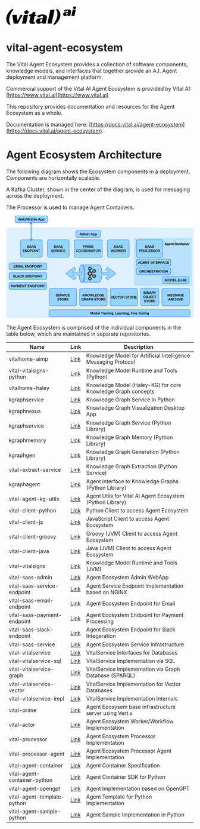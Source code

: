 <img src="assets/vital-logo-black.png" alt="Vital AI Logo" width="200">

# vital-agent-ecosystem

The Vital Agent Ecosystem provides a collection of software components, knowledge models, and interfaces that together provide an A.I. Agent deployment and management platform.

Commercial support of the Vital AI Agent Ecosystem is provided by Vital AI: [https://www.vital.ai](https://www.vital.ai)

This repository provides documentation and resources for the Agent Ecosystem as a whole.

Documentation is managed here: [https://docs.vital.ai/agent-ecosystem](https://docs.vital.ai/agent-ecosystem).

# Agent Ecosystem Architecture

The following diagram shows the Ecosystem components in a deployment. Components are horizontally scalable.

A Kafka Cluster, shown in the center of the diagram, is used for messaging across the deployment.

The Processor is used to manage Agent Containers.

<img src="assets/agent-ecosystem-arch.png" alt="Vital Agent Ecosystem Architecture">

The Agent Ecosystem is comprised of the individual components in the table below, which are maintained in separate repositories.

| Name | Link                                                             | Description                                                    |
|-----|------------------------------------------------------------------|----------------------------------------------------------------|
| vitalhome-aimp | [Link](https://github.com/vital-ai/vitalhome-aimp)               | Knowledge Model for Artificial Intelligence Messaging Protocol |
| vital-vitalsigns-python | [Link](https://github.com/vital-ai/vital-vitalsigns-python)      | Knowledge Model Runtime and Tools (Python)                     |
| vitalhome-haley    | [Link](https://github.com/vital-ai/vitalhome-haley)              | Knowledge Model (Haley-KG) for core Knowledge Graph concepts   |
| kgraphservice | [Link](https://github.com/vital-ai/kgraphservice)                | Knowledge Graph Service in Python                              |
| kgraphnexus | [Link](https://www.kgraphnexus.com/)                             | Knowledge Graph Visualization Desktop App                              |
| kgraphservice | [Link](https://github.com/vital-ai/kgraphservice)                | Knowledge Graph Service (Python Library)                              |
| kgraphmemory | [Link](https://github.com/vital-ai/kgraphmemory)                 | Knowledge Graph Memory (Python Library)                            |
| kgraphgen | [Link](https://github.com/vital-ai/kgraphgen)                    | Knowledge Graph Generation (Python Library)                            |
| vital-extract-service | [Link](https://github.com/vital-ai/vital-extract-service-python) | Knowledge Graph Extraction (Python Service)                            |
| kgraphagent | [Link](https://github.com/vital-ai/kgraphagent)                  | Agent interface to Knowledge Graphs (Python Library)                            |
| vital-agent-kg-utils | [Link](https://github.com/vital-ai/vital-agent-kg-utils)         | Agent Utils for Vital AI Agent Ecosystem (Python Library)                            |
| vital-client-python | [Link](https://github.com/vital-ai/vital-client-python)          | Python Client to access Agent Ecosystem                        |
| vital-client-js | [Link](https://github.com/vital-ai/vital-client-js)              | JavaScript Client to access Agent Ecosystem                    |
| vital-client-groovy | [Link](https://github.com/vital-ai/vital-client-groovy)          | Groovy (JVM) Client to access Agent Ecosystem                  |
| vital-client-java | [Link](https://github.com/vital-ai/vital-client-java)            | Java (JVM) Client to access Agent Ecosystem                    |
| vital-vitalsigns | [Link](https://github.com/vital-ai/vital-vitalsigns)             | Knowledge Model Runtime and Tools (JVM)                        |
| vital-saas-admin | [Link](https://github.com/vital-ai/vital-saas-admin)             | Agent Ecosystem Admin WebApp                                   |
| vital-saas-service-endpoint | [Link](https://github.com/vital-ai/vital-saas-service-endpoint)  | Agent Service Endpoint Implementation based on NGINX           |
| vital-saas-email-endpoint | [Link](https://github.com/vital-ai/vital-saas-email-endpoint)    | Agent Ecosystem Endpoint for Email                             |
| vital-saas-payment-endpoint | [Link](https://github.com/vital-ai/vital-saas-payment-endpoint)  | Agent Ecosystem Endpoint for Payment Processing                |
| vital-saas-slack-endpoint | [Link](https://github.com/vital-ai/vital-saas-slack-endpoint)    | Agent Ecosystem Endpoint for Slack Integeration                |
| vital-saas-service | [Link](https://github.com/vital-ai/vital-saas-service)           | Agent Ecosystem Service Infrastructure                         |
| vital-vitalservice | [Link](https://github.com/vital-ai/vital-vitalservice)           | VitalService Interfaces for Databases                          |
| vital-vitalservice-sql | [Link](https://github.com/vital-ai/vital-vitalservice-sql)       | VitalService Implementation via SQL                            |
| vital-vitalservice-graph | [Link](https://github.com/vital-ai/vital-vitalservice-graph)     | VitalService Implementation via Graph Database (SPARQL)        |
| vital-vitalservice-vector | [Link](https://github.com/vital-ai/vital-vitalservice-vector)    | VitalService Implementation for Vector Databases               |
| vital-vitalservice-impl | [Link](https://github.com/vital-ai/vital-vitalservice-impl)      | VitalService Implementation Internals                          |
| vital-prime | [Link](https://github.com/vital-ai/vital-prime)                  | Agent Ecosysem base infrastructure server using Vert.x         |
| vital-actor | [Link](https://github.com/vital-ai/vital-actor)                  | Agent Ecosystem Worker/Workflow Implementation                 |
| vital-processor | [Link](https://github.com/vital-ai/vital-processor)              | Agent Ecosystem Processor Implementation                       |
| vital-processor-agent | [Link](https://github.com/vital-ai/vital-processor-agent)        | Agent Ecosystem Processor Agent Implementation                 |
| vital-agent-container | [Link](https://github.com/vital-ai/vital-agent-container)        | Agent Container Specification                                  |
| vital-agent-container-python | [Link](https://github.com/vital-ai/vital-agent-container-python) | Agent Container SDK for Python                                 |
| vital-agent-opengpt | [Link](https://github.com/vital-ai/vital-agent-opengpt)          | Agent Implementation based on OpenGPT                          |
| vital-agent-template-python | [Link](https://github.com/vital-ai/vital-agent-template-python)  | Agent Template for Python Implementation                       |
| vital-agent-sample-python | [Link](https://github.com/vital-ai/vital-agent-sample-python)    | Agent Sample Implementation in Python                          |

